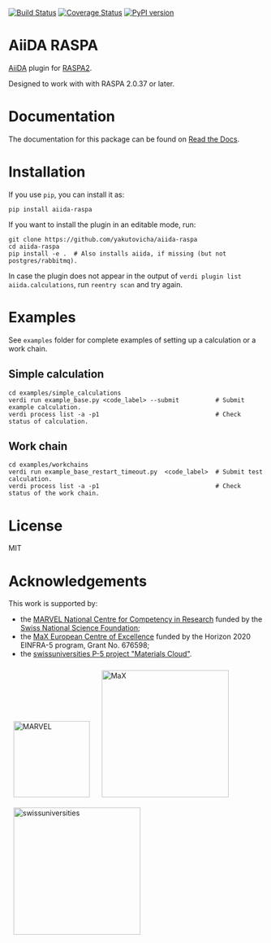 [![Build Status](https://travis-ci.org/yakutovicha/aiida-raspa.svg?branch=develop)](https://travis-ci.org/yakutovicha/aiida-raspa)
[![Coverage Status](https://coveralls.io/repos/github/yakutovicha/aiida-raspa/badge.svg?branch=develop)](https://coveralls.io/github/yakutovicha/aiida-raspa?branch=develop)
[![PyPI version](https://badge.fury.io/py/aiida-raspa.svg)](https://badge.fury.io/py/aiida-raspa)

# AiiDA RASPA
[AiiDA](http://www.aiida.net/) plugin for [RASPA2](https://github.com/iRASPA/RASPA2).

Designed to work with with RASPA 2.0.37 or later.

# Documentation
The documentation for this package can be found on [Read the Docs](https://aiida-raspa.readthedocs.io/en/latest/).


# Installation
If you use ``pip``, you can install it as:
```
pip install aiida-raspa
```

If you want to install the plugin in an editable mode, run:
```
git clone https://github.com/yakutovicha/aiida-raspa
cd aiida-raspa
pip install -e .  # Also installs aiida, if missing (but not postgres/rabbitmq).
```

In case the plugin does not appear in the output of `verdi plugin list aiida.calculations`,
run `reentry scan` and try again.


# Examples
See `examples` folder for complete examples of setting up a calculation or a work chain.

## Simple calculation
```shell
cd examples/simple_calculations
verdi run example_base.py <code_label> --submit          # Submit example calculation.
verdi process list -a -p1                                # Check status of calculation.
```

## Work chain
```shell
cd examples/workchains
verdi run example_base_restart_timeout.py  <code_label>  # Submit test calculation.
verdi process list -a -p1                                # Check status of the work chain.
```


# License
MIT


# Acknowledgements
This work is supported by:
* the [MARVEL National Centre for Competency in Research](http://nccr-marvel.ch) funded by the [Swiss National Science Foundation](http://www.snf.ch/en);
* the [MaX European Centre of Excellence](http://www.max-centre.eu/) funded by the Horizon 2020 EINFRA-5 program, Grant No. 676598;
* the [swissuniversities P-5 project "Materials Cloud"](https://www.materialscloud.org/swissuniversities).

<img src="miscellaneous/logos/MARVEL.png" alt="MARVEL" style="padding:10px;" width="150"/>
<img src="miscellaneous/logos/MaX.png" alt="MaX" style="padding:10px;" width="250"/>
<img src="miscellaneous/logos/swissuniversities.png" alt="swissuniversities" style="padding:10px;" width="250"/>
